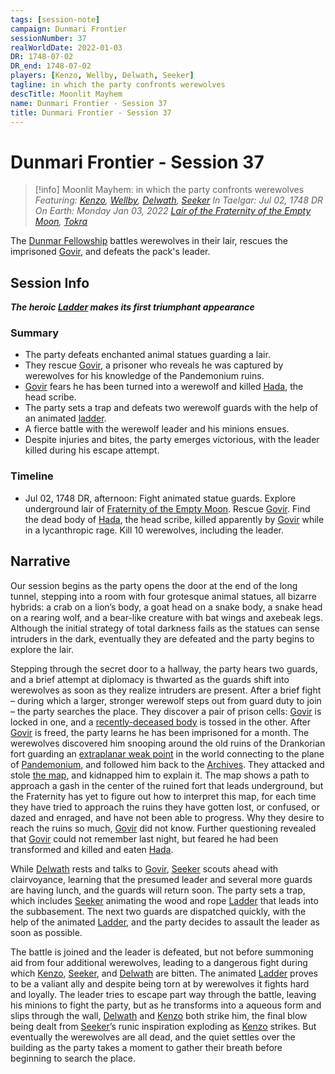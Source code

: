 ```yaml
---
tags: [session-note]
campaign: Dunmari Frontier
sessionNumber: 37
realWorldDate: 2022-01-03
DR: 1748-07-02
DR_end: 1748-07-02
players: [Kenzo, Wellby, Delwath, Seeker]
tagline: in which the party confronts werewolves
descTitle: Moonlit Mayhem
name: Dunmari Frontier - Session 37
title: Dunmari Frontier - Session 37
---
```

# Dunmari Frontier - Session 37

>[!info] Moonlit Mayhem: in which the party confronts werewolves
> *Featuring: [Kenzo](<../../../people/pcs/dunmar-fellowship/kenzo.md>), [Wellby](<../../../people/pcs/dunmar-fellowship/wellby.md>), [Delwath](<../../../people/pcs/dunmar-fellowship/delwath.md>), [Seeker](<../../../people/pcs/dunmar-fellowship/seeker.md>)*
> *In Taelgar: Jul 02, 1748 DR*
> *On Earth: Monday Jan 03, 2022*
> *[Lair of the Fraternity of the Empty Moon](<../../../gazetteer/greater-dunmar/realms/dunmar/central-dunmar/tokra/lair-of-the-fraternity-of-the-empty-moon.md>), [Tokra](<../../../gazetteer/greater-dunmar/realms/dunmar/central-dunmar/tokra/tokra.md>)*

The [Dunmar Fellowship](<../../../people/pcs/dunmar-fellowship/dunmar-fellowship.md>) battles werewolves in their lair, rescues the imprisoned [Govir](<../../../people/dunmari/govir.md>), and defeats the pack's leader.
## Session Info

***The heroic [Ladder](<../../../people/pcs/dunmar-fellowship/companions/ladder.md>) makes its first triumphant appearance***
### Summary
- The party defeats enchanted animal statues guarding a  lair.
- They rescue [Govir](<../../../people/dunmari/govir.md>), a prisoner who reveals he was captured by werewolves for his knowledge of the Pandemonium ruins.
- [Govir](<../../../people/dunmari/govir.md>) fears he has been turned into a werewolf and killed [Hada](<../../../people/dunmari/hada.md>), the head scribe.
- The party sets a trap and defeats two werewolf guards with the help of an animated [ladder](<../../../people/pcs/dunmar-fellowship/companions/ladder.md>).
- A fierce battle with the werewolf leader and his minions ensues.
- Despite injuries and bites, the party emerges victorious, with the leader killed during his escape attempt.
### Timeline
- Jul 02, 1748 DR, afternoon: Fight animated statue guards. Explore underground lair of [Fraternity of the Empty Moon](<../../../groups/fraternity-of-the-empty-moon.md>). Rescue [Govir](<../../../people/dunmari/govir.md>). Find the dead body of [Hada](<../../../people/dunmari/hada.md>), the head scribe, killed apparently by [Govir](<../../../people/dunmari/govir.md>) while in a lycanthropic rage. Kill 10 werewolves, including the leader.

## Narrative
Our session begins as the party opens the door at the end of the long tunnel, stepping into a room with four grotesque animal statues, all bizarre hybrids: a crab on a lion’s body, a goat head on a snake body, a snake head on a rearing wolf, and a bear-like creature with bat wings and axebeak legs. Although the initial strategy of total darkness fails as the statues can sense intruders in the dark, eventually they are defeated and the party begins to explore the lair.

Stepping through the secret door to a hallway, the party hears two guards, and a brief attempt at diplomacy is thwarted as the guards shift into werewolves as soon as they realize intruders are present. After a brief fight – during which a larger, stronger werewolf steps out from guard duty to join – the party searches the place. They discover a pair of prison cells: [Govir](<../../../people/dunmari/govir.md>) is locked in one, and a [recently-deceased body](<../../../people/dunmari/hada.md>) is tossed in the other. After [Govir](<../../../people/dunmari/govir.md>) is freed, the party learns he has been imprisoned for a month. The werewolves discovered him snooping around the old ruins of the Drankorian fort guarding an [extraplanar weak point](<../../../cosmology/multiverse/extraplanar-weak-point.md>) in the world connecting to the plane of [Pandemonium](<../../../cosmology/multiverse/spiritual-realms/other-realms/pandemonium.md>), and followed him back to the [Archives](<../../../gazetteer/greater-dunmar/realms/dunmar/central-dunmar/tokra/archives.md>). They attacked and stole [the map](<../treasure/dunmari-map-of-pandemonium-ruins.md>), and kidnapped him to explain it. The map shows a path to approach a gash in the center of the ruined fort that leads underground, but the Fraternity has yet to figure out how to interpret this map, for each time they have tried to approach the ruins they have gotten lost, or confused, or dazed and enraged, and have not been able to progress. Why they desire to reach the ruins so much, [Govir](<../../../people/dunmari/govir.md>) did not know. Further questioning revealed that [Govir](<../../../people/dunmari/govir.md>) could not remember last night, but feared he had been transformed and killed and eaten [Hada](<../../../people/dunmari/hada.md>).

While [Delwath](<../../../people/pcs/dunmar-fellowship/delwath.md>) rests and talks to [Govir](<../../../people/dunmari/govir.md>), [Seeker](<../../../people/pcs/dunmar-fellowship/seeker.md>) scouts ahead with clairvoyance, learning that the presumed leader and several more guards are having lunch, and the guards will return soon. The party sets a trap, which includes [Seeker](<../../../people/pcs/dunmar-fellowship/seeker.md>) animating the wood and rope [Ladder](<../../../people/pcs/dunmar-fellowship/companions/ladder.md>) that leads into the subbasement. The next two guards are dispatched quickly, with the help of the animated [Ladder](<../../../people/pcs/dunmar-fellowship/companions/ladder.md>), and the party decides to assault the leader as soon as possible. 

The battle is joined and the leader is defeated, but not before summoning aid from four additional werewolves, leading to a dangerous fight during which [Kenzo](<../../../people/pcs/dunmar-fellowship/kenzo.md>), [Seeker](<../../../people/pcs/dunmar-fellowship/seeker.md>), and [Delwath](<../../../people/pcs/dunmar-fellowship/delwath.md>) are bitten. The animated [Ladder](<../../../people/pcs/dunmar-fellowship/companions/ladder.md>) proves to be a valiant ally and despite being torn at by werewolves it fights hard and loyally. The leader tries to escape part way through the battle, leaving his minions to fight the party, but as he transforms into a aqueous form and slips through the wall, [Delwath](<../../../people/pcs/dunmar-fellowship/delwath.md>) and [Kenzo](<../../../people/pcs/dunmar-fellowship/kenzo.md>) both strike him, the final blow being dealt from [Seeker](<../../../people/pcs/dunmar-fellowship/seeker.md>)’s runic inspiration exploding as [Kenzo](<../../../people/pcs/dunmar-fellowship/kenzo.md>) strikes. But eventually the werewolves are all dead, and the quiet settles over the building as the party takes a moment to gather their breath before beginning to search the place.
